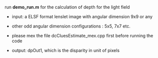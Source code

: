
run **demo_run.m** for the calculation of depth for the light field 
- input: a ELSF format lenslet image with angular dimension 9x9 or any
- other odd angular dimension configurations : 5x5, 7x7 etc.
- please mex the file dcCluesEstimate_mex.cpp first before running the code

- output: dpOut1, which is the disparity in unit of pixels


